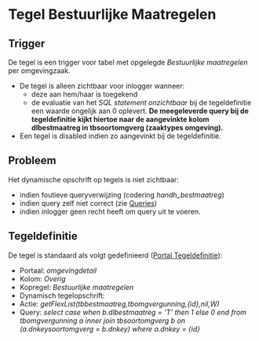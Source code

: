 # Tegel Bestuurlijke Maatregelen

## Trigger

De tegel is een trigger voor tabel met opgelegde *Bestuurlijke maatregelen* per omgevingzaak.

  * De tegel is alleen zichtbaar voor inlogger wanneer:
    * deze aan hem/haar is toegekend
    * de evaluatie van het *SQL statement onzichtbaar* bij de tegeldefinitie een waarde ongelijk aan 0 oplevert. **De meegeleverde query bij de tegeldefinitie kijkt hiertoe naar de aangevinkte kolom dlbestmaatreg in tbsoortomgverg (zaaktypes omgeving).**
  * Een tegel is disabled indien zo aangevinkt bij de tegeldefinitie.

## Probleem

Het dynamische opschrift op tegels is niet zichtbaar:

  * indien foutieve queryverwijzing (codering *handh_bestmaatreg*)
  * indien query zelf niet correct (zie [Queries](/instellen_inrichten/queries.md))
  * indien inlogger geen recht heeft om query uit te voeren.

## Tegeldefinitie

De tegel is standaard als volgt gedefinieerd ([Portal Tegeldefinitie](/instellen_inrichten/portaldefinitie/portal_tegel.md)):

  * Portaal: *omgevingdetail*
  * Kolom: *Overig*
  * Kopregel: *Bestuurlijke maatregelen*
  * Dynamisch tegelopschrift:
  * Actie: *getFlexList(tbbestmaatreg,tbomgvergunning,{id},nil,W)*
  * Query: *select case when b.dlbestmaatreg = 'T' then 1 else 0 end from tbomgvergunning a inner join tbsoortomgverg b
       on (a.dnkeysoortomgverg = b.dnkey) where a.dnkey = {id}*

